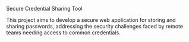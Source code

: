 Secure Credential Sharing Tool

This project aims to develop a secure web application for storing and sharing passwords, addressing the security challenges faced by remote teams needing access to common credentials.
